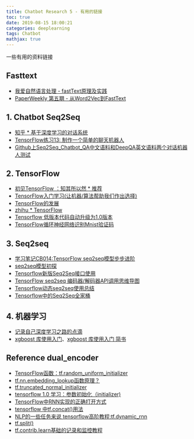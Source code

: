 ```yaml
---
title: Chatbot Research 5 - 有用的链接
toc: true
date: 2019-08-15 18:00:21
categories: deeplearning
tags: Chatbot
mathjax: true
---
```


一些有用的资料链接

<!-- more -->

## Fasttext

- [我爱自然语言处理 - fastText原理及实践][f1]
- [PaperWeekly 第五期 - 从Word2Vec到FastText][f2]

[f1]: http://www.52nlp.cn/fasttext
[f2]: https://zhuanlan.zhihu.com/p/22466665

## 1. Chatbot Seq2Seq

- [知乎 * 基于深度学习的对话系统][r1]
- [TensorFlow练习13: 制作一个简单的聊天机器人][r2]
- [Github上Seq2Seq_Chatbot_QA中文语料和DeepQA英文语料两个对话机器人测试][r3]

[r1]: https://zhuanlan.zhihu.com/p/33088748
[r2]: http://blog.topspeedsnail.com/archives/10735
[r3]: https://blog.csdn.net/huxuanlai/article/details/76853094

## 2. TensorFlow

- [初见TensorFlow ：知其所以然 * 推荐][t1]
- [TensorFlow入门学习(让机器/算法帮助我们作出选择)][r4]
- [TensorFlow的发展][r5]
- [zhihu * TensorFlow][r6]
- [Tensorflow 低版本代码自动升级为1.0版本][r7]
- [TensorFlow循环神经网络识别Mnist验证码][r8]

[t1]: https://www.cnblogs.com/ariel-dreamland/p/9184200.html
[r4]: https://www.cnblogs.com/LittleHann/p/6413864.html
[r5]: https://www.jianshu.com/p/3f2b10e8d26c
[r6]: https://www.zhihu.com/topic/20032249/hot
[r7]: https://zhuanlan.zhihu.com/p/48724069
[r8]: https://zhuanlan.zhihu.com/p/48605047

## 3. Seq2seq

- [学习笔记CB014:TensorFlow seq2seq模型步步进阶][s1]
- [seq2seq模型初探][s2]
- [Tensorflow新版Seq2Seq接口使用][s3]
- [TensorFlow seq2seq 编码器/解码器API调用思维导图][s4]
- [Tensorflow动态seq2seq使用总结][s5]
- [Tensorflow中的Seq2Seq全家桶][s6]

[s1]: https://www.jianshu.com/p/451d87b12477
[s2]: https://www.jianshu.com/p/779e022a8644
[s3]: https://blog.csdn.net/thriving_fcl/article/details/74165062
[s4]: https://zhuanlan.zhihu.com/p/33456592
[s5]: https://zhuanlan.zhihu.com/p/32055400
[s6]: https://zhuanlan.zhihu.com/p/47929039


## 4. 机器学习

- [记录自己深度学习之路的点滴][d1]
- [xgboost 库使用入门][d2]、[xgboost 库使用入门 简书][d2_1]

[d1]: https://github.com/zhuanxuhit/nd101
[d2]: https://www.zybuluo.com/zhuanxu/note/969884
[d2_1]: https://www.jianshu.com/p/05ec35a120b1

## Reference dual_encoder 

- [TensorFlow函数：tf.random_uniform_initializer][1]
- [tf.nn.embedding_lookup函数原理？][2]
- [tf.truncated_normal_initializer][3]
- [tensorflow 1.0 学习：参数初始化（initializer)][4]
- [TensorFlow中RNN实现的正确打开方式][5]
- [tensorflow 中tf.concat()用法][6]
- [NLP的一些任务来说 tensorflow高阶教程:tf.dynamic_rnn][7]
- [tf.split()][8]
- [tf.contrib.learn基础的记录和监控教程][9]

[1]: https://www.w3cschool.cn/tensorflow_python/tensorflow_python-f1np2gyt.html
[2]: https://www.zhihu.com/question/52250059
[3]: https://www.w3cschool.cn/tensorflow_python/tensorflow_python-4pyc2nuy.html
[4]: https://www.cnblogs.com/denny402/p/6932956.html
[5]: https://zhuanlan.zhihu.com/p/28196873
[6]: https://blog.csdn.net/momaojia/article/details/77603322
[7]: https://blog.csdn.net/u010223750/article/details/71079036
[8]: https://blog.csdn.net/liuweiyuxiang/article/details/81192547
[9]: http://cwiki.apachecn.org/pages/viewpage.action?pageId=10029489
